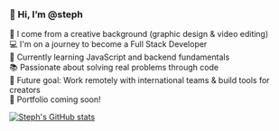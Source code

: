 ### 👋 Hi, I’m @steph  

🎨 I come from a creative background (graphic design & video editing)<br/> 
💻 I'm on a journey to become a Full Stack Developer<br/>
🌱 Currently learning JavaScript and backend fundamentals<br/> 
📚 Passionate about solving real problems through code<br/>
🚀 Future goal: Work remotely with international teams & build tools for creators<br/> 
📁 Portfolio coming soon!<br/>

[![Steph's GitHub stats](https://github-readme-stats.vercel.app/api?username=TotoS55&show_icons=true&theme=radical)](https://github.com/anuraghazra/github-readme-stats)
